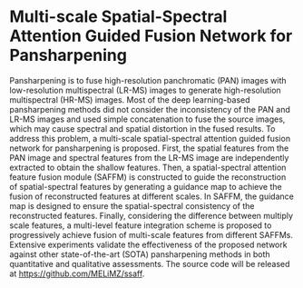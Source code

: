 # Multi-scale Spatial-Spectral Attention Guided Fusion Network for Pansharpening
  Pansharpening is to fuse high-resolution panchromatic (PAN) images with low-resolution multispectral (LR-MS) images to generate high-resolution multispectral (HR-MS) images. Most of the deep learning-based pansharpening methods did not consider the inconsistency of the PAN and LR-MS images and used simple concatenation to fuse the source images, which may cause spectral and spatial distortion in the fused results. To address this problem, a multi-scale spatial-spectral attention guided fusion network for pansharpening is proposed. First, the spatial features from the PAN image and spectral features from the LR-MS image are independently extracted to obtain the shallow features. Then, a spatial-spectral attention feature fusion module (SAFFM) is constructed to guide the reconstruction of spatial-spectral features by generating a guidance map to achieve the fusion of reconstructed features at different scales. In SAFFM, the guidance map is designed to ensure the spatial-spectral consistency of the reconstructed features. Finally, considering the difference between multiply scale features, a multi-level feature integration scheme is proposed to progressively achieve fusion of multi-scale features from different SAFFMs. Extensive experiments validate the effectiveness of the proposed network against other state-of-the-art (SOTA) pansharpening methods in both quantitative and qualitative assessments. The source code will be released at https://github.com/MELiMZ/ssaff.

